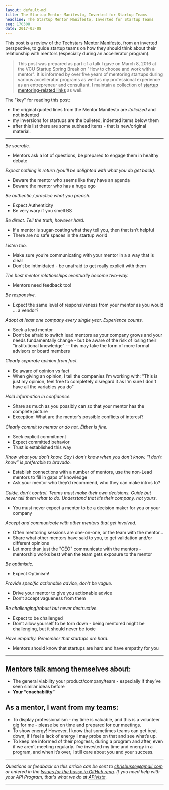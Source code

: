 ```yaml
---
layout: default-md
title: The Startup Mentor Manifesto, Inverted for Startup Teams
headline: The Startup Mentor Manifesto, Inverted for Startup Teams
seq: 170308
date: 2017-03-08
---
```


This post is a review of the Techstars [Mentor Manifesto](http://www.techstars.com/mentoringattechstars/), from an inverted perspective, to guide startup teams on how they should think about their relationship with mentors (especially during an accellerator program).

> This post was prepared as part of a talk I gave on March 8, 2016 at the VCU Startup Spring Break on "How to choose and work with a mentor". It is informed by over five years of mentoring startups during various accellerator programs as well as my professional experience as an entrepreneur and consultant. I maintain a collection of [startup mentoring-related links](https://pinboard.in/u:busse/t:mentoring/) as well.

The "key" for reading this post:

  - the original quoted lines from the Mentor Manifesto are *italicized* and not indented
  - my inversions for startups are the bulleted, indented items below them
  - after this list there are some subhead items - that is new/original material.

---

*Be socratic.*

  - Mentors ask a lot of questions, be prepared to engage them in healthy debate
  
*Expect nothing in return (you’ll be delighted with what you do get back).*

  - Beware the mentor who seems like they have an agenda
  - Beware the mentor who has a huge ego
  
*Be authentic / practice what you preach.*

  - Expect Authenticity
  - Be very wary if you smell BS

*Be direct. Tell the truth, however hard.*

  - If a mentor is sugar-coating what they tell you, then that isn’t helpful
  - There are no safe spaces in the startup world

*Listen too.*

  - Make sure you’re communicating with your mentor in a a way that is clear
  - Don’t be intimidated - be unafraid to get really explicit with them

*The best mentor relationships eventually become two-way.*

  - Mentors need feedback too!

*Be responsive.*

  - Expect the same level of responsiveness from your mentor as you would … a vendor?

*Adopt at least one company every single year. Experience counts.*

  - Seek a lead mentor
  - Don’t be afraid to switch lead mentors as your company grows and your needs fundamentally change - but be aware of the risk of losing their "institutional knowledge" -- this may take the form of more formal advisors or board members

*Clearly separate opinion from fact.*

  - Be aware of opinion vs fact
  - When giving an opinion, I tell the companies I’m working with: "This is just my opinion, feel free to completely disregard it as I'm sure I don't have all the variables you do"

*Hold information in confidence.*

  - Share as much as you possibly can so that your mentor has the complete picture
  - Exception: What are the mentor’s possible conflicts of interest?

*Clearly commit to mentor or do not. Either is fine.*

  - Seek explicit commitment
  - Expect committed behavior
  - Trust is established this way

*Know what you don’t know. Say I don’t know when you don’t know. “I don’t know” is preferable to bravado.*

  - Establish connections with a number of mentors, use the non-Lead mentors to fill in gaps of knowledge
  - Ask your mentor who they’d recommend, who they can make intros to? 
 
*Guide, don’t control. Teams must make their own decisions. Guide but never tell them what to do. Understand that it’s their company, not yours.*
 
  - You must never expect a mentor to be a decision maker for you or your company 
 
*Accept and communicate with other mentors that get involved.*

  - Often mentoring sessions are one-on-one, or the team with the mentor…
  - Share what other mentors have said to you, to get validation and/or different opinions
  - Let more than just the "CEO" communicate with the mentors - mentorship works best when the team gets exposure to the mentor

*Be optimistic.*

  - Expect Optimism!

*Provide specific actionable advice, don’t be vague.*

  - Drive your mentor to give you actionable advice
  - Don’t accept vagueness from them

*Be challenging/robust but never destructive.*

  - Expect to be challenged
  - Don’t allow yourself to be torn down - being mentored might be challenging, but it should never be toxic

*Have empathy. Remember that startups are hard.*

  - Mentors should know that startups are hard and have empathy for you

---
  
## Mentors talk among themselves about:

  - The general viability your product/company/team - especially if they’ve seen similar ideas before
  - **Your “coachability”**

## As a mentor, I want from my teams:

  - To display professionalism - my time is valuable, and this is a volunteer gig for me - please be on time and prepared for our meetings.
  - To show energy! However, I know that sometimes teams can get beat down, if I feel a lack of energy I may probe on that and see what’s up.
  - To keep me informed of their progress, during a program and after, even if we aren’t meeting regularly. I’ve invested my time and energy in a program, and when it’s over, I still care about you and your success.

---

*Questions or feedback on this article can be sent to <a href="mailto:chrisbusse@gmail.com">chrisbusse@gmail.com</a> or entered in the <a href="https://github.com/busse/busse-io/issues">Issues for the busse.io GitHub repo</a>. If you need help with your API Program, that's what we do at <a href="http://apivista.com">APIvista</a>.*

---